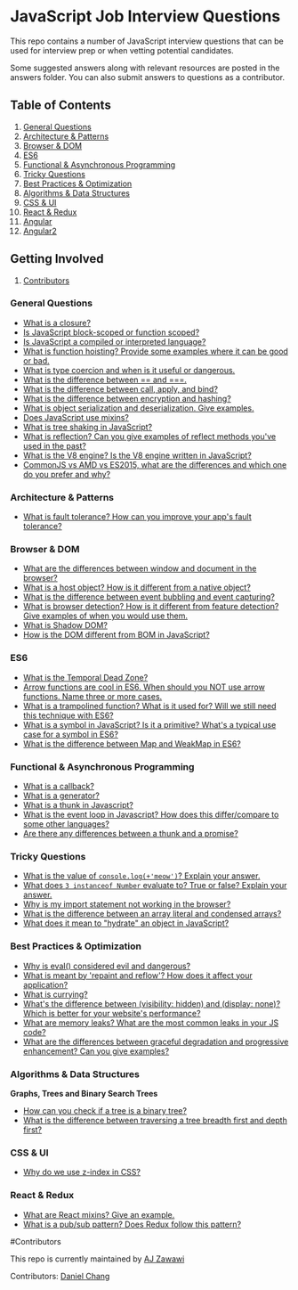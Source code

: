 # JavaScript Job Interview Questions

This repo contains a number of JavaScript interview questions that can be used for interview prep or when vetting potential candidates.

Some suggested answers along with relevant resources are posted in the answers folder. You can also submit answers to questions as a contributor.

## Table of Contents

1. [General Questions](#general-questions)
1. [Architecture & Patterns](#architecture--patterns)
1. [Browser & DOM](#browser--dom)
1. [ES6](#es6)
1. [Functional & Asynchronous Programming](#functional--asynchronous-programming)
1. [Tricky Questions](#tricky-questions)
1. [Best Practices & Optimization](#best-practices--optimization)
1. [Algorithms & Data Structures](#algorithms--data-structures)
1. [CSS & UI](#css--ui)
1. [React & Redux](#react--redux)
1. [Angular](#angular)
1. [Angular2](#angular2)

## Getting Involved

1. [Contributors](#contributors)

### General Questions
* [What is a closure?](answers/general/what-is-a-closure.md)
* [Is JavaScript block-scoped or function scoped?](answers/general/function-or-block-scope.md)
* [Is JavaScript a compiled or interpreted language?](answers/general/function-or-block-scope.md)
* [What is function hoisting? Provide some examples where it can be good or bad.](answers/general/function-hoisting.md)
* [What is type coercion and when is it useful or dangerous.](answers/general/what-is-type-coercion.md)
* [What is the difference between == and ===.](answers/general/double-equal-vs-triple-equal.md)
* [What is the difference between call, apply, and bind?](answers/general/call-apply-bind.md)
* [What is the difference between encryption and hashing?](answers/general/encryption-vs-hashing.md)
* [What is object serialization and deserialization. Give examples.]()
* [Does JavaScript use mixins?]()
* [What is tree shaking in JavaScript?]()
* [What is reflection? Can you give examples of reflect methods you've used in the past?]()
* [What is the V8 engine?  Is the V8 engine written in JavaScript?]()
* [CommonJS vs AMD vs ES2015, what are the differences and which one do you prefer and why?]()

### Architecture & Patterns
* [What is fault tolerance? How can you improve your app's fault tolerance?]()

### Browser & DOM
* [What are the differences between window and document in the browser?]()
* [What is a host object? How is it different from a native object?]()
* [What is the difference between event bubbling and event capturing?]()
* [What is browser detection? How is it different from feature detection? Give examples of when you would use them.]()
* [What is Shadow DOM?]()
* [How is the DOM different from BOM in JavaScript?]()

### ES6
* [What is the Temporal Dead Zone?](answers/es6/temporal-dead-zone.md)
* [Arrow functions are cool in ES6. When should you NOT use arrow functions. Name three or more cases.](answers/es6/when-not-to-use-arrow-functions.md)
* [What is a trampolined function? What is it used for? Will we still need this technique with ES6?]()
* [What is a symbol in JavaScript? Is it a primitive? What's a typical use case for a symbol in ES6?]()
* [What is the difference between Map and WeakMap in ES6?]()

### Functional & Asynchronous Programming
* [What is a callback?](answers/functional-asynch/what-is-a-callback.md)
* [What is a generator?]()
* [What is a thunk in Javascript?](answers/functional-asynch/what-is-a-thunk.md)
* [What is the event loop in Javascript? How does this differ/compare to some other languages?](answers/functional-asynch/event-loop.md)
* [Are there any differences between a thunk and a promise?]()

### Tricky Questions
* [What is the value of `console.log(+'meow')`? Explain your answer.](answers/tricky/unary-operator.md)
* [What does `3 instanceof Number` evaluate to? True or false? Explain your answer.](answers/tricky/primitive-values.md)
* [Why is my import statement not working in the browser?](answers/tricky/import-statements-browser.md)
* [What is the difference between an array literal and condensed arrays?](answers/tricky/array-literal-vs-condensed.md)
* [What does it mean to "hydrate" an object in JavaScript?]()

### Best Practices & Optimization
* [Why is eval() considered evil and dangerous?](answers/bestpractices/eval-dangerous.md)
* [What is meant by 'repaint and reflow'? How does it affect your application?](answers/bestpractices/repaint-reflow.md)
* [What is currying?](answers/bestpractices/what-is-currying.md)
* [What's the difference between (visibility: hidden) and (display: none)? Which is better for your website's performance?]()
* [What are memory leaks? What are the most common leaks in your JS code?]()
* [What are the differences between graceful degradation and progressive enhancement? Can you give examples?]()

### Algorithms & Data Structures
**Graphs, Trees and Binary Search Trees**
* [How can you check if a tree is a binary tree?]()
* [What is the difference between traversing a tree breadth first and depth first?]()

### CSS & UI
* [Why do we use z-index in CSS?]()

### React & Redux
* [What are React mixins? Give an example.]()
* [What is a pub/sub pattern? Does Redux follow this pattern?]()

#Contributors

This repo is currently maintained by [AJ Zawawi](https://github.com/ajzawawi)

Contributors: [Daniel Chang](https://github.com/dan-h-ch)
